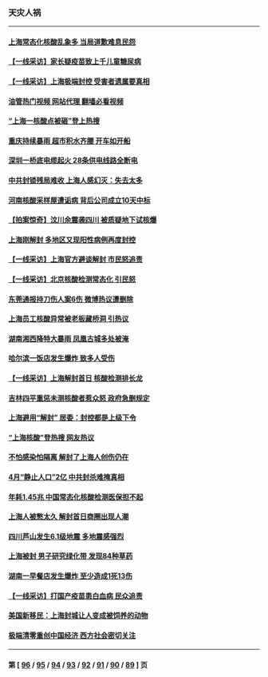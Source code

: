 ### 天灾人祸
---
#### [上海常态化核酸乱象多 当局道歉难息民怨](../../pages/ncid280/n13751842.md?06040845) 
#### [【一线采访】家长疑疫苗致上千儿童糖尿病](../../pages/ncid280/n13751786.md?06040845) 
#### [【一线采访】上海极端封控 受害者遗属要真相](../../pages/ncid280/n13751150.md?06040845) 
#### [油管热门视频 网站代理 翻墙必看视频](http://209.222.30.114:81/youtube.html?06040845)
#### [“上海一核酸点被砸”登上热搜](../../pages/ncid280/n13751565.md?06040845) 
#### [重庆持续暴雨 超市积水齐腰 开车如开船](../../pages/ncid280/n13751506.md?06040845) 
#### [深圳一桥底电缆起火 28条供电线路全断电](../../pages/ncid280/n13751439.md?06040845) 
#### [中共封锁残局难收 上海人感幻灭：失去太多](../../pages/ncid280/n13751162.md?06040845) 
#### [河南核酸采样屋遭诟病 背后公司成立10天中标](../../pages/ncid280/n13751197.md?06040845) 
#### [【拍案惊奇】汶川余震袭四川 被质疑地下试核爆](../../pages/ncid280/n13751002.md?06040845) 
#### [上海刚解封 多地区又现阳性病例再度封控](../../pages/ncid280/n13751075.md?06040845) 
#### [【一线采访】上海官方避谈解封 市民怒追责](../../pages/ncid280/n13751043.md?06040845) 
#### [【一线采访】北京核酸检测常态化 引民怒](../../pages/ncid280/n13751021.md?06040845) 
#### [东莞通报持刀伤人案6伤 微博热议遭删除](../../pages/ncid280/n13750925.md?06040845) 
#### [上海员工核酸异常被老板藏桥洞 引热议](../../pages/ncid280/n13750893.md?06040845) 
#### [湖南湘西降特大暴雨 凤凰古城多处被淹](../../pages/ncid280/n13750772.md?06040845) 
#### [哈尔滨一饭店发生爆炸 致多人受伤](../../pages/ncid280/n13750669.md?06040845) 
#### [【一线采访】上海解封首日 核酸检测排长龙](../../pages/ncid280/n13750566.md?06040845) 
#### [吉林四平重惩未测核酸者惹众怒 政府急删规定](../../pages/ncid280/n13750501.md?06040845) 
#### [上海避用“解封” 居委：封控都是上级下令](../../pages/ncid280/n13750411.md?06040845) 
#### [“上海核酸”登热搜 网友热议](../../pages/ncid280/n13750250.md?06040845) 
#### [不怕感染怕隔离 解封了上海人创伤仍在](../../pages/ncid280/n13750182.md?06040845) 
#### [4月“静止人口”2亿 中共封杀难掩真相](../../pages/ncid280/n13750226.md?06040845) 
#### [年耗1.45兆 中国常态化核酸检测医保担不起](../../pages/ncid280/n13750242.md?06040845) 
#### [上海人被憋太久 解封首日商圈出现人潮](../../pages/ncid280/n13750125.md?06040845) 
#### [四川芦山发生6.1级地震 多地震感强烈](../../pages/ncid280/n13750074.md?06040845) 
#### [上海被封 男子研究绿化带 发现84种草药](../../pages/ncid280/n13750071.md?06040845) 
#### [湖南一早餐店发生爆炸 至少造成1死13伤](../../pages/ncid280/n13749899.md?06040845) 
#### [【一线采访】打国产疫苗患白血病 民众追责](../../pages/ncid280/n13749416.md?06040845) 
#### [美国新移民：上海封城让人变成被饲养的动物](../../pages/ncid280/n13749892.md?06040845) 
#### [极端清零重创中国经济 西方社会密切关注](../../pages/ncid280/n13749627.md?06040845) 

---
#### 第 [ [96](./96.md?06040845) / [95](./95.md?06040845) / [94](./94.md?06040845) / [93](./93.md?06040845) / [92](./92.md?06040845) / [91](./91.md?06040845) / [90](./90.md?06040845) / [89](./89.md?06040845) ] 页
